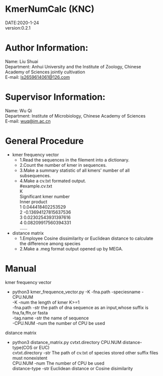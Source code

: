 KmerNumCalc (KNC)    
==================================    
DATE:2020-1-24    
version:0.2.1


Author Information:    
==================     
Name:  Liu Shuai     
Department:  Anhui University and the Institute of Zoology, Chinese Academy of Sciences jointly cultivation     
E-mail:  ls2659614061@126.com


Supervisor Information:     
======================     
Name:  Wu Qi     
Department:  Institute of Microbiology, Chinese Academy of Sciences    
E-mail:  wuq@im.ac.cn


General Procedure     
=================     
* kmer frequency vector
    * 1.Read the sequences in the filement into a dictionary.
    * 2.Count the number of kmer in sequences.
    * 3.Make a summary statistic of all kmers' number of all subsequences.
    * 4.Make a cv.txt formated output.  
    #example.cv.txt  
    K   
    Significant kmer number   
    Inner product    
    1 0.044418402253529    
    2 -0.13694127815637536    
    3 0.02302543931397616    
    4 0.08209917560394331     
    ......
* distance matrix
    * 1.Employee Cosine dissimilarity or Euclidean distance to calculate the difference among species
    * 2.Make a .meg format output opened up by MEGA.


Manual
========
kmer frequency vector
* python3 kmer_frequence_vector.py -K -fna.path -speciesname -CPU.NUM    
-K      -num    the length of kmer      K>=1    
-fna.path       -str    the path of dna sequence as an input,whose suffix is fna,fa,ffn,or fasta    
-tag.name    -str    the name of sequence     
-CPU.NUM        -num    the number of CPU be used

distance matrix
* python3 distance_matrix.py cvtxt.directory CPU.NUM distance-type(COS or EUC)     
cvtxt.directory     -str    The path of cv.txt of species stored      other suffix files must nonexistent     
CPU.NUM     -num            The number of CPU be used    
distance-type       -str    Euclidean distance or Cosine disimilarity
